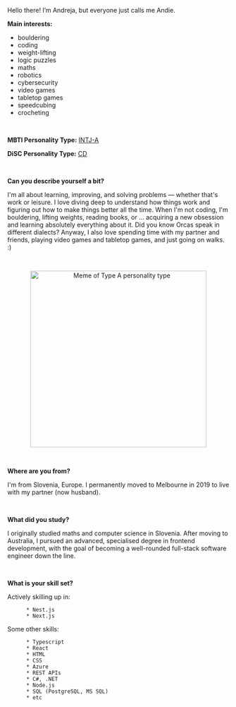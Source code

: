 Hello there! I’m Andreja, but everyone just calls me Andie.

   **Main interests:** 
   - bouldering
   - coding 
   - weight-lifting
   - logic puzzles 
   - maths
   - robotics
   - cybersecurity
   - video games
   - tabletop games
   - speedcubing
   - crocheting

  <br>

   **MBTI Personality Type:** [INTJ-A](https://www.16personalities.com/intj-personality)
   
   **DiSC Personality Type:** [CD](https://www.discprofiles.com/disc-cd-type/)

  <br>
     

**Can you describe yourself a bit?**

  I'm all about learning, improving, and solving problems — whether that's work or leisure. I love diving deep to understand how things work and figuring out how to make things better all the time. When I'm not coding, I'm bouldering, lifting weights, reading books, or ... acquiring a new obsession and learning absolutely everything about it. Did you know Orcas speak in different dialects? Anyway, I also love spending time with my partner and friends, playing video games and tabletop games, and just going on walks. :)

<br>
   <p align="center">
    <img width="400" src="https://github.com/AndrejaKardos/AndrejaKardos/assets/58579363/bce9ad32-0f89-49d7-8357-088217c1ccdb" alt="Meme of Type A personality type">
   </p>
<br>

**Where are you from?**

  I'm from Slovenia, Europe. I permanently moved to Melbourne in 2019 to live with my partner (now husband). 

<br>
      
**What did you study?**

  I originally studied maths and computer science in Slovenia. After moving to Australia, I pursued an advanced, specialised degree in frontend development, with the goal of becoming a well-rounded full-stack software engineer down the line.

<br>
      
**What is your skill set?**

  Actively skilling up in:

          * Nest.js
          * Next.js

  Some other skills:
      
          * Typescript
          * React
          * HTML
          * CSS
          * Azure
          * REST APIs
          * C#, .NET
          * Node.js
          * SQL (PostgreSQL, MS SQL)
          * etc

<!---
AndrejaKardos/AndrejaKardos is a ✨ special ✨ repository because its `README.md` (this file) appears on your GitHub profile.
You can click the Preview link to take a look at your changes.
--->
